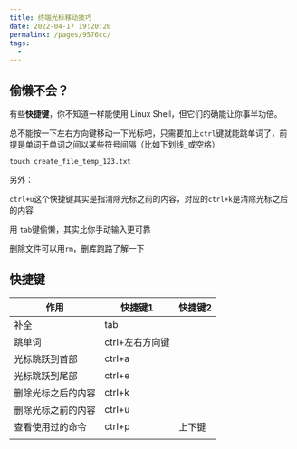 ```yaml
---
title: 终端光标移动技巧
date: 2022-04-17 19:20:20
permalink: /pages/9576cc/
tags:
  - 
---
```

## 偷懒不会？

有些**快捷键**，你不知道一样能使用 Linux Shell，但它们的确能让你事半功倍。

总不能按一下左右方向键移动一下光标吧，只需要加上`ctrl`键就能跳单词了，前提是单词于单词之间以某些符号间隔（比如下划线`_`或空格）

```shell
touch create_file_temp_123.txt
```
另外：

`ctrl+u`这个快捷键其实是指清除光标之前的内容，对应的`ctrl+k`是清除光标之后的内容

用 `tab`键偷懒，其实比你手动输入更可靠

删除文件可以用`rm`，删库跑路了解一下

## 快捷键
| 作用 | 快捷键1 | 快捷键2 |
| --- | --- | --- |
| 补全 | tab |  |
| 跳单词 | ctrl+左右方向键 |  |
| 光标跳跃到首部 | ctrl+a |  |
| 光标跳跃到尾部 | ctrl+e |  |
| 删除光标之后的内容 | ctrl+k |  |
| 删除光标之前的内容 | ctrl+u |  |
| 查看使用过的命令 | ctrl+p | 上下键 |
|  |  |  |

